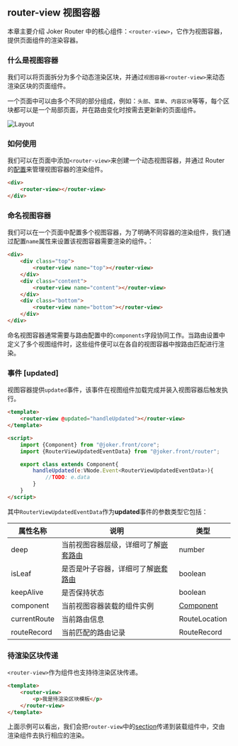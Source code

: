 ## router-view 视图容器

本章主要介绍 Joker Router 中的核心组件：`<router-view>`，它作为视图容器，提供页面组件的渲染容器。

### 什么是视图容器

我们可以将页面拆分为多个动态渲染区块，并通过`视图容器<router-view>`来动态渲染区块的页面组件。

一个页面中可以由多个不同的部分组成，例如：`头部`、`菜单`、`内容区块`等等，每个区块都可以是一个局部页面，并在路由变化时按需去更新新的页面组件。

![Layout](/router/layout.png)

### 如何使用

我们可以在页面中添加`<router-view>`来创建一个动态视图容器，并通过 Router 的[配置](/router/registry)来管理视图容器的渲染组件。

```html
<div>
    <router-view></router-view>
</div>
```

### 命名视图容器

我们可以在一个页面中配置多个视图容器，为了明确不同容器的渲染组件，我们通过配置`name`属性来设置该视图容器需要渲染的组件。：

```html
<div>
    <div class="top">
        <router-view name="top"></router-view>
    </div>
    <div class="content">
        <router-view name="content"></router-view>
    </div>
    <div class="bottom">
        <router-view name="bottom"></router-view>
    </div>
</div>
```

命名视图容器通常需要与路由配置中的`components`字段协同工作。当路由设置中定义了多个视图组件时，这些组件便可以在各自的视图容器中按路由匹配进行渲染。

### 事件 [updated]

视图容器提供`updated`事件，该事件在视图组件加载完成并装入视图容器后触发执行。

```html
<template>
    <router-view @updated="handleUpdated"></router-view>
</template>

<script>
    import {Component} from "@joker.front/core";
    import {RouterViewUpdatedEventData} from "@joker.front/router";

    export class extends Component{
        handleUpdated(e:VNode.Event<RouterViewUpdatedEventData>){
            //TODO: e.data
        }
    }
</script>
```

其中`RouterViewUpdatedEventData`作为**updated**事件的参数类型它包括：

| 属性名称     | 说明                                                          | 类型                                  |
| ------------ | ------------------------------------------------------------- | ------------------------------------- |
| deep         | 当前视图容器层级，详细可了解[嵌套路由](/router/nested-routes) | number                                |
| isLeaf       | 是否是叶子容器，详细可了解[嵌套路由](/router/nested-routes)   | boolean                               |
| keepAlive    | 是否保持状态                                                  | boolean                               |
| component    | 当前视图容器装载的组件实例                                    | [Component](/base/component-property) |
| currentRoute | 当前路由信息                                                  | RouteLocation                         |
| routeRecord  | 当前匹配的路由记录                                            | RouteRecord                           |

### 待渲染区块传递

`<router-view>`作为组件也支持待渲染区块传递。

```html
<template>
    <router-view>
        <p>我是待渲染区块模板</p>
    </router-view>
</template>
```

上面示例可以看出，我们会把`router-view`中的[section](/base/template-section)传递到装载组件中，交由渲染组件去执行相应的渲染。
